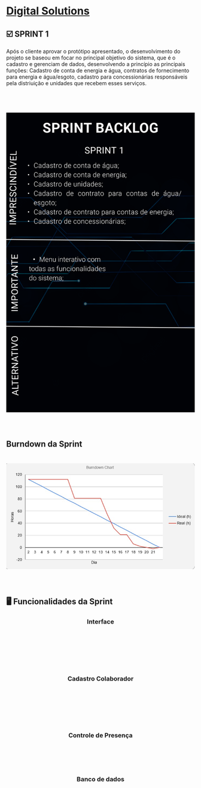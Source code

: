 # [Digital Solutions](/readme/grupoAPI/Logo.png)

## :ballot_box_with_check: SPRINT 1

Após o cliente aprovar o protótipo apresentado, o desenvolvimento do projeto se baseou em focar no principal objetivo do sistema, que é o cadastro e gerenciam de dados, desenvolvendo a princípio as principais funções: Cadastro de conta de energia e água, contratos de fornecimento para energia e água/esgoto, cadastro para concessionárias responsáveis pela distriuição e unidades que recebem esses serviços.

<br>

<h1 align="center"> 
<img src = "sprint1BacklogPrioridades.png"/></h1>
<br>

## Burndown da Sprint

<h1 align="center"> <img src = "burndownSprint_1.jpeg"/></h1>

<br>

## :desktop_computer: Funcionalidades da Sprint

<h3 align="center">Interface</h3>

<h1 align="center"> <img src = ""/></h1>

<br>

<h3 align="center">Cadastro Colaborador</h3>

<h1 align="center"> <img src = ""/></h1>

<br>

<h3 align="center">Controle de Presença</h3>

<h1 align="center"> <img src = ""/></h1>

<h3 align="center">Banco de dados</h3>

<h1 align="center"> <img src = ""/></h1>